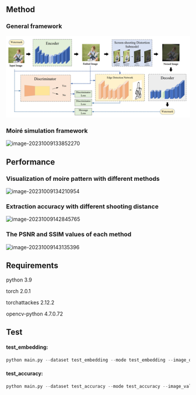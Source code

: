 

## Method

### General framework

![image-20231009133628218](https://github.com/Dawn-Hsiao/SSRH/blob/main/README.assets/image-20231009133628218.png)

### Moiré simulation framework

![image-20231009133852270](https://github.com/Dawn-Hsiao/Screen-Shooting-Robust-Hyperlink-Based-on-Deep-Learning/blob/main/README.assets/image-20231009133852270.png)

## Performance

### Visualization of moire pattern with different methods

![image-20231009134210954](https://github.com/Dawn-Hsiao/Screen-Shooting-Robust-Hyperlink-Based-on-Deep-Learning/blob/main/README.assets/image-20231009134210954.png)

### Extraction accuracy with different shooting distance

![image-20231009142845765](https://github.com/Dawn-Hsiao/Screen-Shooting-Robust-Hyperlink-Based-on-Deep-Learning/blob/main/README.assets/image-20231009142845765.png)

### The PSNR and SSIM values of each method

![image-20231009143135396](https://github.com/Dawn-Hsiao/Screen-Shooting-Robust-Hyperlink-Based-on-Deep-Learning/blob/main/README.assets/image-20231009143135396.png)

## Requirements

python 3.9

torch 2.0.1

torchattackes 2.12.2

opencv-python 4.7.0.72

## Test

#### test_embedding:

```python
python main.py --dataset test_embedding --mode test_embedding --image_dir 'images/original/'
```

#### test_accuracy:

```python
python main.py --dataset test_accuracy --mode test_accuracy --image_val_dir 'images/embed/'
```
